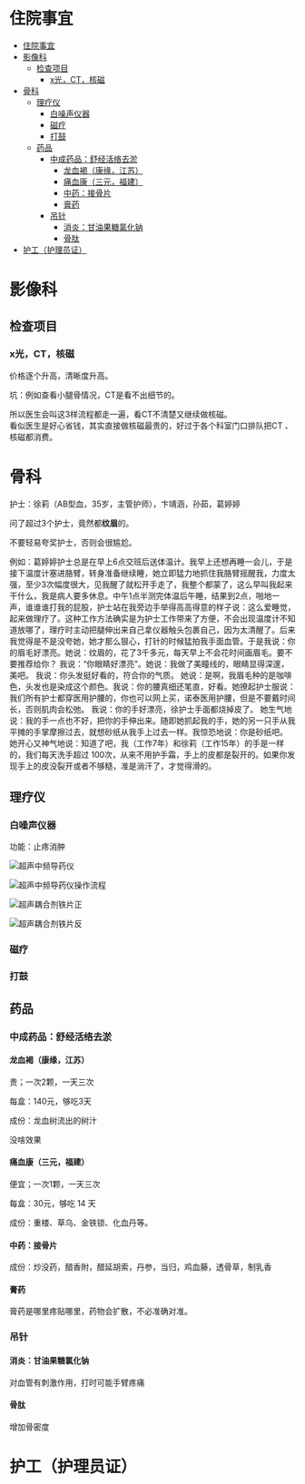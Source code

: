 # 住院事宜 

<!-- TOC -->

- [住院事宜](#住院事宜)
- [影像科](#影像科)
    - [检查项目](#检查项目)
        - [x光，CT，核磁](#x光ct核磁)
- [骨科](#骨科)
    - [理疗仪](#理疗仪)
        - [白噪声仪器](#白噪声仪器)
        - [磁疗](#磁疗)
        - [打鼓](#打鼓)
    - [药品](#药品)
        - [中成药品：舒经活络去淤](#中成药品舒经活络去淤)
            - [龙血褐（康缘，江苏）](#龙血褐康缘江苏)
            - [痛血康（三元，福建）](#痛血康三元福建)
            - [中药：接骨片](#中药接骨片)
            - [膏药](#膏药)
        - [吊针](#吊针)
            - [消炎：甘油果糖氯化钠](#消炎甘油果糖氯化钠)
            - [骨肽](#骨肽)
- [护工（护理员证）](#护工护理员证)

<!-- /TOC -->

# 影像科

## 检查项目


### x光，CT，核磁

价格逐个升高，清晰度升高。

坑：例如查看小腿骨情况，CT是看不出细节的。

所以医生会叫这3样流程都走一遍，看CT不清楚又继续做核磁。  
看似医生是好心省钱，其实直接做核磁最贵的，好过于各个科室门口排队把CT 、核磁都消费。


# 骨科

护士：徐莉（AB型血，35岁，主管护师），卞靖涵，孙茹，葛婷婷




问了超过3个护士，竟然都**纹眉**的。

不要轻易夸奖护士，否则会很尴尬。

例如：葛婷婷护士总是在早上6点交班后送体温计。我早上还想再睡一会儿，于是接下温度计塞进胳臂，转身准备继续睡，她立即猛力地抓住我胳臂摇醒我，力度太强，至少3次幅度很大，见我醒了就松开手走了，我整个都蒙了，这么早叫我起来干什么，我是病人要多休息。中午1点半测完体温后午睡，结果到2点，啪地一声，谁谁谁打我的屁股，护士站在我旁边手举得高高得意的样子说：这么爱睡觉，起来做理疗了。这种工作方法确实是为护士工作带来了方便，不会出现温度计不知道放哪了，理疗时主动把腿伸出来自己拿仪器触头包裹自己，因为太清醒了。后来我觉得是不是没夸她，她才那么狠心，打针的时候猛拍我手面血管。于是我说：你的眉毛好漂亮。她说：纹眉的，花了3千多元，每天早上不会花时间画眉毛。要不要推荐给你？ 我说：“你眼睛好漂亮”。她说：我做了美瞳线的，眼睛显得深邃，美吧。 我说：你头发挺好看的，符合你的气质。 她说：是啊，我眉毛种的是咖啡色，头发也是染成这个颜色。我说：你的腰真细还笔直，好看。她撩起护士服说：我们所有护士都穿医用护腰的，你也可以网上买，诺泰医用护腰，但是不要戴时间长，否则肌肉会松弛。 我说：你的手好漂亮，徐护士手面都烧掉皮了。 她生气地说：我的手一点也不好，把你的手伸出来。随即她抓起我的手，她的另一只手从我平摊的手掌摩擦过去，就想砂纸从我手上过去一样。我惊恐地说：你是砂纸吧。 她开心又神气地说：知道了吧，我（工作7年）和徐莉（工作15年）的手是一样的，我们每天洗手超过 100次，从来不用护手霜，手上的皮都是裂开的。如果你发现手上的皮没裂开或者不够糙，准是淌汗了，才觉得滑的。

## 理疗仪


### 白噪声仪器

功能：止疼消肿




![超声中频导药仪](/images/医疗/超声中频导药仪.jpg)

![超声中频导药仪操作流程](/images/医疗/超声中频导药仪操作流程.jpg)

![超声耦合剂铁片正](/images/医疗/超声耦合剂铁片正.jpg)

![超声耦合剂铁片反](/images/医疗/超声耦合剂铁片反.jpg)



### 磁疗

### 打鼓



## 药品

### 中成药品：舒经活络去淤

#### 龙血褐（康缘，江苏）

贵；一次2颗，一天三次

每盒：140元，够吃3天

成份：龙血树流出的树汁

没啥效果

#### 痛血康（三元，福建）

便宜；一次1颗，一天三次

每盒：30元，够吃 14 天

成份：重楼、草乌、金铁锁、化血丹等。

#### 中药：接骨片

成份：炒没药，醋香附，醋延胡索，丹参，当归，鸡血藤，透骨草，制乳香

#### 膏药

膏药是哪里疼贴哪里，药物会扩散，不必准确对准。



### 吊针

#### 消炎：甘油果糖氯化钠

对血管有刺激作用，打时可能手臂疼痛

#### 骨肽

增加骨密度





# 护工（护理员证）
